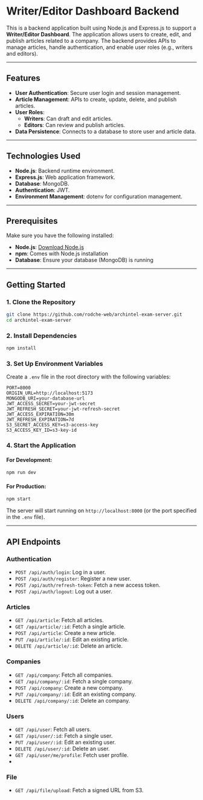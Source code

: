﻿# Writer/Editor Dashboard Backend

This is a backend application built using Node.js and Express.js to support a **Writer/Editor Dashboard**. The application allows users to create, edit, and publish articles related to a company. The backend provides APIs to manage articles, handle authentication, and enable user roles (e.g., writers and editors).

---

## Features

- **User Authentication**: Secure user login and session management.
- **Article Management**: APIs to create, update, delete, and publish articles.
- **User Roles**:
  - **Writers**: Can draft and edit articles.
  - **Editors**: Can review and publish articles.
- **Data Persistence**: Connects to a database to store user and article data.

---

## Technologies Used

- **Node.js**: Backend runtime environment.
- **Express.js**: Web application framework.
- **Database**: MongoDB.
- **Authentication**: JWT.
- **Environment Management**: dotenv for configuration management.

---

## Prerequisites

Make sure you have the following installed:

- **Node.js**: [Download Node.js](https://nodejs.org/)
- **npm**: Comes with Node.js installation
- **Database**: Ensure your database (MongoDB) is running

---

## Getting Started

### 1. Clone the Repository

```bash
git clone https://github.com/rodche-web/archintel-exam-server.git
cd archintel-exam-server
```

### 2. Install Dependencies

```bash
npm install
```

### 3. Set Up Environment Variables

Create a `.env` file in the root directory with the following variables:

```env
PORT=8000
ORIGIN_URL=http://localhost:5173
MONGODB_URI=your-database-url
JWT_ACCESS_SECRET=your-jwt-secret
JWT_REFRESH_SECRET=your-jwt-refresh-secret
JWT_ACCESS_EXPIRATION=30m
JWT_REFRESH_EXPIRATION=7d
S3_SECRET_ACCESS_KEY=s3-access-key
S3_ACCESS_KEY_ID=s3-key-id
```

### 4. Start the Application

#### For Development:

```bash
npm run dev
```

#### For Production:

```bash
npm start
```

The server will start running on `http://localhost:8000` (or the port specified in the `.env` file).

---

## API Endpoints

### Authentication
- `POST /api/auth/login`: Log in a user.
- `POST /api/auth/register`: Register a new user.
- `POST /api/auth/refresh-token`: Fetch a new access token.
- `POST /api/auth/logout`: Log out a user.

### Articles
- `GET /api/article`: Fetch all articles.
- `GET /api/article/:id`: Fetch a single article.
- `POST /api/article`: Create a new article.
- `PUT /api/article/:id`: Edit an existing article.
- `DELETE /api/article/:id`: Delete an article.

### Companies
- `GET /api/company`: Fetch all companies.
- `GET /api/company/:id`: Fetch a single company.
- `POST /api/company`: Create a new company.
- `PUT /api/company/:id`: Edit an existing company.
- `DELETE /api/company/:id`: Delete an company.

### Users
- `GET /api/user`: Fetch all users.
- `GET /api/user/:id`: Fetch a single user.
- `PUT /api/user/:id`: Edit an existing user.
- `DELETE /api/user/:id`: Delete an user.
- `GET /api/user/me/profile`: Fetch user profile.
- 
### File
- `GET /api/file/upload`: Fetch a signed URL from S3.




